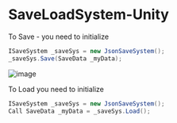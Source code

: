 # SaveLoadSystem-Unity

To Save - you need to initialize 
```cs 
ISaveSystem _saveSys = new JsonSaveSystem();
_saveSys.Save(SaveData _myData);
```

![image](https://user-images.githubusercontent.com/62687243/162177141-559ff905-a3b0-4e54-b151-abaf24115ece.png)


To Load you need to initialize 
```cs
ISaveSystem _saveSys = new JsonSaveSystem(); 
Call SaveData _myData = _saveSys.Load();
```
